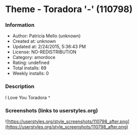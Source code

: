 # Theme - Toradora '-' (110798)

### Information
- Author: Patricia Mello (unknown)
- Created at: unknown
- Updated at: 2/24/2015, 5:36:43 PM
- License: NO-REDISTRIBUTION
- Category: amordoce
- Rating: undefined
- Total installs: 69
- Weekly installs: 0


### Description
I Love You Toradora *^*


### Screenshots (links to userstyles.org)
![https://userstyles.org/style_screenshots/110798_after.png](https://userstyles.org/style_screenshots/110798_after.png)


